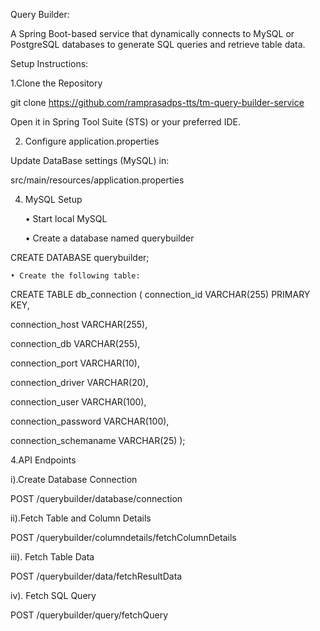 Query Builder:

A Spring Boot-based service that dynamically connects to MySQL or PostgreSQL databases to generate SQL queries and retrieve table data.

Setup Instructions:

1.Clone the Repository

git clone https://github.com/ramprasadps-tts/tm-query-builder-service

Open it in Spring Tool Suite (STS) or your preferred IDE.

2. Configure application.properties
   
Update DataBase settings (MySQL) in:

src/main/resources/application.properties

4. MySQL Setup
   
    • Start local MySQL
   
    • Create a database named querybuilder
   
CREATE DATABASE querybuilder;
   
    • Create the following table:

 CREATE TABLE db_connection (
  connection_id VARCHAR(255) PRIMARY KEY,
  
  connection_host VARCHAR(255),
  
  connection_db VARCHAR(255),
  
  connection_port VARCHAR(10),
  
  connection_driver VARCHAR(20),
  
  connection_user VARCHAR(100),
  
  connection_password VARCHAR(100),
  
  connection_schemaname VARCHAR(25)
);
 

4.API Endpoints

i).Create Database Connection

POST /querybuilder/database/connection

ii).Fetch Table and Column Details

POST /querybuilder/columndetails/fetchColumnDetails

iii). Fetch Table Data
   
POST /querybuilder/data/fetchResultData

iv). Fetch SQL Query
   
POST /querybuilder/query/fetchQuery

